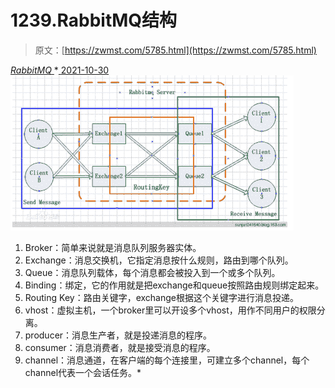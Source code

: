 <!--yml
category: 未分类
date: 0001-01-01 00:00:00
--->

# 1239.RabbitMQ结构

> 原文：[https://zwmst.com/5785.html](https://zwmst.com/5785.html)

   [ *RabbitMQ* ](https://zwmst.com/rabbitmq)*[ <time datetime="2021-10-31T06:21:15+08:00"> 2021-10-30 </time> ](https://zwmst.com/5785.html)  ![](img/a7fd3508147822c8cf3a89d403d601d7.png)

1.  Broker：简单来说就是消息队列服务器实体。
2.  Exchange：消息交换机，它指定消息按什么规则，路由到哪个队列。
3.  Queue：消息队列载体，每个消息都会被投⼊到⼀个或多个队列。
4.  Binding：绑定，它的作⽤就是把exchange和queue按照路由规则绑定起来。
5.  Routing Key：路由关键字，exchange根据这个关键字进⾏消息投递。
6.  vhost：虚拟主机，⼀个broker⾥可以开设多个vhost，⽤作不同⽤户的权限分离。
7.  producer：消息⽣产者，就是投递消息的程序。
8.  consumer：消息消费者，就是接受消息的程序。
9.  channel：消息通道，在客户端的每个连接⾥，可建⽴多个channel，每个channel代表⼀个会话任务。*